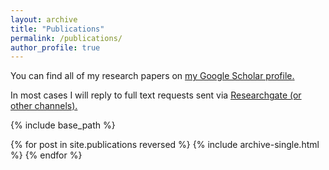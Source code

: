 ```yaml
---
layout: archive
title: "Publications"
permalink: /publications/
author_profile: true
---
```


You can find all of my research papers on <u><a href="{{author.googlescholar}}">my Google Scholar profile</a>.</u>

In most cases I will reply to full text requests sent via <u><a href="{{author.researchgate}}">Researchgate</a> (or other channels).</u>

<script type='text/javascript' src='https://d1bxh8uas1mnw7.cloudfront.net/assets/embed.js'></script>

<div class='altmetric-embed' data-badge-type='donut' data-doi="10.1249/mss.0000000000001685"></div>

<!-- {% if author.googlescholar %}
  You can find all of my research papers on <u><a href="{{author.googlescholar}}">my Google Scholar profile</a>.</u>
{% endif %} -->

{% include base_path %}

{% for post in site.publications reversed %}
  {% include archive-single.html %}
{% endfor %}
